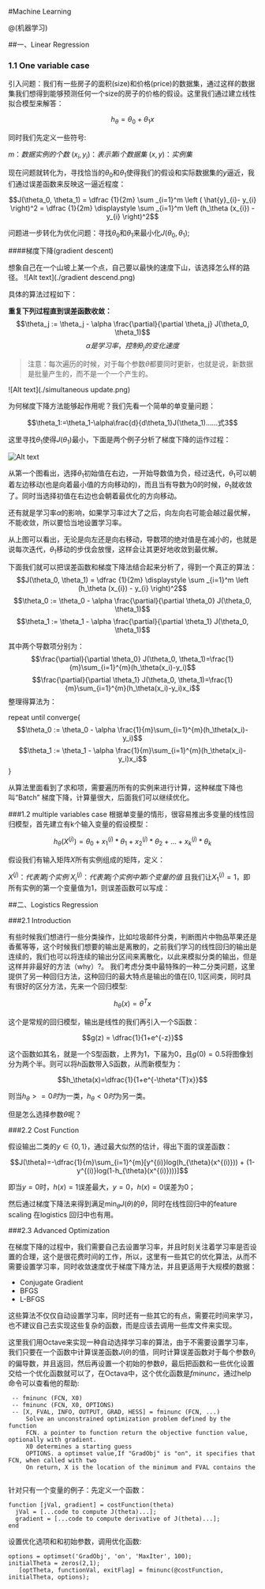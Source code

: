 #Machine Learning

@(机器学习)


##一、Linear Regression 

### 1.1 One variable case

引入问题：我们有一些房子的面积(size)和价格(price)的数据集，通过这样的数据集我们想得到能够预测任何一个size的房子的价格的假设。这里我们通过建立线性拟合模型来解答：

$$h_{\theta }= \theta_{0} + \theta_{1}x$$

同时我们先定义一些符号:

$m：数据实例的个数$
$(x_{i},y_{i})：	表示第 i 个数据集$
$(x,y)：实例集$

现在问题就转化为，寻找恰当的$\theta_{0}$和$\theta_{1}$使得我们的假设和实际数据集的$y$逼近，我们通过误差函数来反映这一逼近程度：

$$J(\theta_0, \theta_1) = \dfrac {1}{2m} \sum _{i=1}^m \left ( \hat{y}_{i}- y_{i} \right)^2 = \dfrac {1}{2m} \displaystyle \sum _{i=1}^m \left (h_\theta (x_{i}) - y_{i} \right)^2$$

问题进一步转化为优化问题：寻找$\theta_{0}$和$\theta_{1}$来最小化$J(\theta_0,\theta_1)$;

####梯度下降(gradient descent)

想象自己在一个山坡上某一个点，自己要以最快的速度下山，该选择怎么样的路径。
![Alt text](./gradient descend.png)


具体的算法过程如下：

**重复下列过程直到误差函数收敛：**
$$\theta_j := \theta_j - \alpha \frac{\partial}{\partial \theta_j} J(\theta_0, \theta_1)$$
$$\alpha 是学习率，控制\theta_j的变化速度$$

>注意：每次遍历的时候，对于每个参数$\theta$都要同时更新，也就是说，新数据是批量产生的，而不是一个一个产生的。

![Alt text](./simultaneous update.png)

为何梯度下降方法能够起作用呢？我们先看一个简单的单变量问题：

$$\theta_1:=\theta_1-\alpha\frac{d}{d\theta_1}J(\theta_1)……式3$$

这里寻找$\theta_1$使得$J(\theta_1)$最小，下面是两个例子分析了梯度下降的运作过程：

![Alt text](./梯度下降理解.png)

从第一个图看出，选择$\theta_1$初始值在右边，一开始导数值为负，经过迭代，$\theta_1$可以朝着左边移动(也是向着最小值的方向移动的)，而且当有导数为0的时候，$\theta_1$就收敛了。同时当选择初值在右边也会朝着最优化的方向移动。

还有就是学习率$\alpha$的影响，如果学习率过大了之后，向左向右可能会越过最优解，不能收敛，所以要恰当地设置学习率。

从上图可以看出，无论是向左还是向右移动，导数项的绝对值是在减小的，也就是说每次迭代，$\theta_1$移动的步伐会放慢，这样会让其更好地收敛到最优解。

下面我们就可以把误差函数和梯度下降法结合起来分析了，得到一个真正的算法：
$$J(\theta_0, \theta_1) = \dfrac {1}{2m} \displaystyle \sum _{i=1}^m \left (h_\theta (x_{i}) - y_{i} \right)^2$$
$$\theta_0 := \theta_0 - \alpha \frac{\partial}{\partial \theta_0} J(\theta_0, \theta_1)$$
$$\theta_1 := \theta_1 - \alpha \frac{\partial}{\partial \theta_1} J(\theta_0, \theta_1)$$

其中两个导数项分别为：
$$\frac{\partial}{\partial \theta_0} J(\theta_0, \theta_1)=\frac{1}{m}\sum_{i=1}^{m}(h_\theta(x_i)-y_i)$$
$$\frac{\partial}{\partial \theta_1} J(\theta_0, \theta_1)=\frac{1}{m}\sum_{i=1}^{m}(h_\theta(x_i)-y_i)x_i$$
整理得算法为：

repeat until converge{
$$\theta_0 := \theta_0 - \alpha \frac{1}{m}\sum_{i=1}^{m}(h_\theta(x_i)-y_i)$$
$$\theta_1 := \theta_1 - \alpha \frac{1}{m}\sum_{i=1}^{m}(h_\theta(x_i)-y_i)x_i$$
}

从算法里面看到了求和项，需要遍历所有的实例来进行计算，这种梯度下降也叫“Batch” 梯度下降，计算量很大，后面我们可以继续优化。

###1.2 multiple variables case
根据单变量的情形，很容易推出多变量的线性回归模型，首先建立有k个输入变量的假设模型：

$$h_{\theta}(X^{(j)})=\theta_{0} + x^{(j)}_{1}*\theta_{1} + x^{(j)}_{2}*\theta_{2}+...+x^{(j)}_{k}*\theta_{k}$$

假设我们有输入矩阵$X$所有实例组成的矩阵，定义：

$X^{(j)}：代表第j个实例$
$X^{(j)}_{i}：代表第j个实例中第i个变量的值$
且我们让$X^{(j)}_{1}=1$，即所有实例的第一个变量值为1，则误差函数可以写成：



##二、Logistics Regression 

###2.1 Introduction

有些时候我们想进行一些分类操作，比如垃圾邮件分类，判断图片中物品苹果还是香蕉等等，这个时候我们想要的输出是离散的，之前我们学习的线性回归的输出是连续的，我们也可以将连续的输出分区间来离散化，以此来模拟分类的输出，但是这样并非最好的方法（why）?。
我们考虑分类中最特殊的一种二分类问题，这里提供了另一种回归方法，这种回归的最大特点是输出的值在$[0,1]$区间类，同时具有很好的区分方法，先来一个回归模型:

$$h_{\theta}(x)=\theta^{T}x$$

这个是常规的回归模型，输出是线性的我们再引入一个S函数：

$$g(z) = \dfrac{1}{1+e^{-z}}$$

这个函数如其名，就是一个S型函数，上界为1，下届为0，且$g(0)=0.5$将图像划分为两个半。则可以将$h$函数带入S函数，从而新模型为：

$$h_\theta(x)=\dfrac{1}{1+e^{-\theta^{T}x}}$$

则当$h_\theta >= 0时$为一类，$h_\theta < 0时$为另一类。

但是怎么选择参数$\theta$呢？

###2.2 Cost Function

假设输出二类的$y\in\{0,1\}$，通过最大似然的估计，得出下面的误差函数：

$$J(\theta)=-\dfrac{1}{m}\sum_{i=1}^{m}[y^{(i)}log(h_{\theta}(x^{(i)})) + (1-y^{(i)}log(1-h_{\theta}(x^{(i)})))]$$

即当$y=0$时，$h(x)=1$误差最大，$y=0$，$h(x)=0$误差为0；

然后通过梯度下降法来得到满足$\min_{\theta}J(\theta)$的$\theta$，同时在线性回归中的feature scaling 在logistics 回归中也有用。

###2.3 Advanced Optimization

在梯度下降的过程中，我们需要自己去设置学习率，并且时刻关注着学习率是否设置的合理，这个是很花费时间的工作，所以，这里有一些其它的优化算法，从而不需要设置学习率，同时收敛速度优于梯度下降方法，并且更适用于大规模的数据：

* Conjugate Gradient
* BFGS
* L-BFGS

这些算法不仅仅自动设置学习率，同时还有一些其它的有点，需要花时间来学习，也不建议自己去实现这些复杂的函数，而是应该去调用一些库文件来实现。

这里我们用Octave来实现一种自动选择学习率的算法，由于不需要设置学习率，我们只要在一个函数中计算误差函数$J(\theta)$的值，同时计算误差函数对于每个参数$\theta_{i}$的偏导数，并且返回，然后再设置一个初始的参数$\theta$，最后把函数和一些优化设置交给一个优化函数就可以了，在Octava中，这个优化函数是*fminunc*，通过help命令可以查看他的帮助:

```help
 -- fminunc (FCN, X0)
 -- fminunc (FCN, X0, OPTIONS)
 -- [X, FVAL, INFO, OUTPUT, GRAD, HESS] = fminunc (FCN, ...)
     Solve an unconstrained optimization problem defined by the function
     FCN. a pointer to function return the objective function value, optionally with gradient.
     X0 determines a starting guess
     OPTIONS. a optimset value,If "GradObj" is "on", it specifies that FCN, when called with two
     On return, X is the location of the minimum and FVAL contains the
   
```
针对只有一个变量的例子：先定义一个函数：
```
function [jVal, gradient] = costFunction(theta)
  jVal = [...code to compute J(theta)...];
  gradient = [...code to compute derivative of J(theta)...];
end
```
设置优化选项和和初始参数，调用优化函数:
```
options = optimset('GradObj', 'on', 'MaxIter', 100);
initialTheta = zeros(2,1);
   [optTheta, functionVal, exitFlag] = fminunc(@costFunction, initialTheta, options);
```